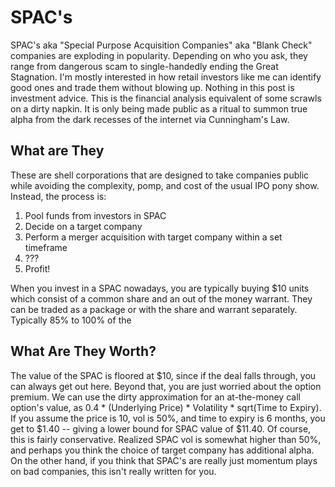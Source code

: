 # SPAC's

SPAC's aka "Special Purpose Acquisition Companies" aka "Blank Check" companies are exploding in popularity. Depending on who you ask, they range from dangerous scam to single-handedly ending the Great Stagnation. I'm mostly interested in how retail investors like me can identify good ones and trade them without blowing up. Nothing in this post is investment advice. This is the financial analysis equivalent of some scrawls on a dirty napkin. It is only being made public as a ritual to summon true alpha from the dark recesses of the internet via Cunningham's Law.

## What are They
These are shell corporations that are designed to take companies public while avoiding the complexity, pomp, and cost of the usual IPO pony show. Instead, the process is: 

1. Pool funds from investors in SPAC
2. Decide on a target company
3. Perform a merger acquisition with target company within a set timeframe
4. ???
5. Profit!

When you invest in a SPAC nowadays, you are typically buying $10 units which consist of a common share and an out of the money warrant.  They can be traded as a package or with the share and warrant separately. Typically 85% to 100% of the 

## What Are They Worth? 
The value of the SPAC is floored at $10, since if the deal falls through, you can always get out here. Beyond that, you are just worried about the option premium.
We can use the dirty approximation for an at-the-money call option's value, as 0.4 * (Underlying Price)  * Volatility * sqrt(Time to Expiry). If you assume the price is 10, vol is 50%, and time to expiry is 6 months, you get to $1.40 -- giving a lower bound for SPAC value of $11.40. Of course, this is fairly conservative. Realized SPAC vol is somewhat higher than 50%, and perhaps you think the choice of target company has additional alpha. On the other hand, if you think that SPAC's are really just momentum plays on bad companies, this isn't really written for you. 


